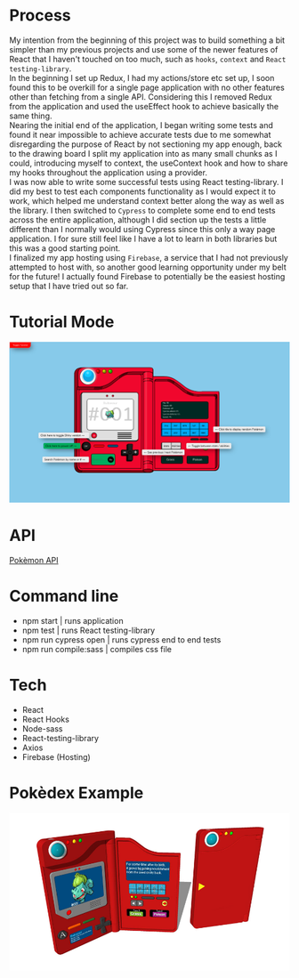 # Process

My intention from the beginning of this project was to build something a bit simpler than my previous projects and use some of the newer features of React that I haven't touched on too much, such as `hooks`, `context` and `React testing-library`. <br />
In the beginning I set up Redux, I had my actions/store etc set up, I soon found this to be overkill for a single page application with no other features other than fetching from a single API. Considering this I removed Redux from the application and used the useEffect hook to achieve basically the same thing. <br />
Nearing the initial end of the application, I began writing some tests and found it near impossible to achieve accurate tests due to me somewhat disregarding the purpose of React by not sectioning my app enough, back to the drawing board I split my application into as many small chunks as I could, introducing myself to context, the useContext hook and how to share my hooks throughout the application using a provider. <br />
I was now able to write some successful tests using React testing-library. I did my best to test each components functionality as I would expect it to work, which helped me understand context better along the way as well as the library. I then switched to `Cypress` to complete some end to end tests across the entire application, although I did section up the tests a little different than I normally would using Cypress since this only a way page application. I for sure still feel like I have a lot to learn in both libraries but this was a good starting point. <br />
I finalized my app hosting using `Firebase`, a service that I had not previously attempted to host with, so another good learning opportunity under my belt for the future! I actually found Firebase to potentially be the easiest hosting setup that I have tried out so far.

# Tutorial Mode

![Tutorial](__README__ASSETS/pokedex-tut.png)

# API

[Pokèmon API](https://pokeapi.co/docs/v2)

# Command line

- npm start | runs application
- npm test | runs React testing-library
- npm run cypress open | runs cypress end to end tests
- npm run compile:sass | compiles css file

# Tech

- React
- React Hooks
- Node-sass
- React-testing-library
- Axios
- Firebase (Hosting)

# Pokèdex Example

![Pokèdex Example](__README__ASSETS/pokedex-example.jpg)

